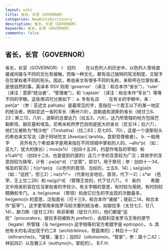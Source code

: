 ```yaml
---
layout: wiki
title: 省长，长官（GOVERNOR）
categories: NewBibleDictionary
description: 省长，长官（GOVERNOR）
keywords: 省长，长官（GOVERNOR）
comments: false
---
```


## 省长，长官（GOVERNOR）



省长，长官（GOVERNOR）
Ⅰ　旧约
　　在以色列人的历史中，以色列人曾经直接或间接与不同的文化有接触，而每一种文化，都有自己独特的宪法制度，又赋予在位掌权者不同的衔头。因此，希伯来文有很多不同的名称，来称呼在位掌权者，是很自然的事。英译本 RSV 则用 'governor' 〔译注：和合本作“省长”〕，'ruler' 〔译注：意即“统治者”、“管理者”〕，和 'captain' 〔译注：和合本作“军长”〕等等不同的字眼。这些用词可分类如下：
a. 专有名词
　　在有关的字眼中，来：peh]a^ （参：亚述文 pah\atu）是最常见的字，意指在一个君王以下的某一地区的统治者，例如亚述一省的军长（赛卅六9），迦勒底和波斯的省长（结廿三6、23；斯三12，八9），波斯的总督达乃（拉五3，六6）。达乃所管辖的地方包括巴勒斯坦、腓尼基和埃及。尼希米和所罗巴伯则是犹大的省长（尼五14；拉六7），他们又被称为“特沙他”（Tirshatha）（拉二63；尼七65、70），这是一个波斯衔头的希伯来文写法（源于阿吠陀文 [Avestan] tarshta，意即受尊敬者）。
b. 一般用字
　　另外有九个希伯来字是用来指在不同领城中掌权的人的。~allu^p{ （如：亚九7，犹大的族长）；mos{e%l （创四十五26，约瑟作埃及的宰相）和 s%alli^t] （创四十二6，也是提到约瑟的）这几个字的含意较为广泛；其他字的含意则较为狭窄，计有：pa{qi^d[ （“总管”，耶廿1，用于祭司；参：创四十一34，埃及的官员）；h]o^qe{q （以色列的首领、当权的，士五9、14）；sa{g{a{n （如：“巡抚”，但三2）；na{s*i^~ （代表社会地位，首领，代下一2）；s*ar （邑宰，王上廿二26）和 na{g{i^d[ （管理王宫的，代下廿八7）。
Ⅱ　新约
　　希腊文中用来形容在位当掌权者的字较少。有关字眼的意思，有时较为笼统，有时则较精确和专门。
a. he{goumai （带领）和由它衍生的字出现的次数最多。he{gemo{n 的意思，泛指首长（可十三9，和合本作“诸侯”；彼前二14，和合本作“臣宰”）。这字更常用来指罗马较次要的统治者，如彼拉多（太廿七2，廿八14），腓力斯（徒廿三26）和非斯都（徒廿六30）。他们都是“巡抚”（procurators，彼拉多则被称为 prefect），由叙利亚省罗马王帝的使节（legate）所管辖（与 he{gemo{n 这字相等的官方希腊字是 epitropoi）。
b. 其他有关的名词出现于约二8（architriklinos，管筵席的）；林后十一32（ethnarche{s，*提督，藩王）；加四2（oikonomos，“管家”，参：路十二42；林前四2）以及雅三4（euthyno{n，掌舵的）。
B.F.H.




